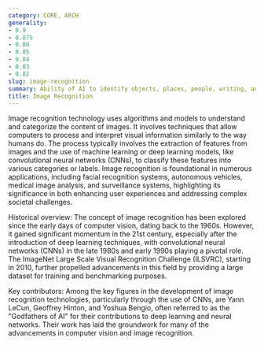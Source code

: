 ```yaml
---
category: CORE, ARCH
generality:
- 0.9
- 0.875
- 0.86
- 0.85
- 0.84
- 0.83
- 0.82
slug: image-recognition
summary: Ability of AI to identify objects, places, people, writing, and actions in images.
title: Image Recognition
---
```


Image recognition technology uses algorithms and models to understand and categorize the content of images. It involves techniques that allow computers to process and interpret visual information similarly to the way humans do. The process typically involves the extraction of features from images and the use of machine learning or deep learning models, like convolutional neural networks (CNNs), to classify these features into various categories or labels. Image recognition is foundational in numerous applications, including facial recognition systems, autonomous vehicles, medical image analysis, and surveillance systems, highlighting its significance in both enhancing user experiences and addressing complex societal challenges.

Historical overview: The concept of image recognition has been explored since the early days of computer vision, dating back to the 1960s. However, it gained significant momentum in the 21st century, especially after the introduction of deep learning techniques, with convolutional neural networks (CNNs) in the late 1980s and early 1990s playing a pivotal role. The ImageNet Large Scale Visual Recognition Challenge (ILSVRC), starting in 2010, further propelled advancements in this field by providing a large dataset for training and benchmarking purposes.

Key contributors: Among the key figures in the development of image recognition technologies, particularly through the use of CNNs, are Yann LeCun, Geoffrey Hinton, and Yoshua Bengio, often referred to as the "Godfathers of AI" for their contributions to deep learning and neural networks. Their work has laid the groundwork for many of the advancements in computer vision and image recognition.